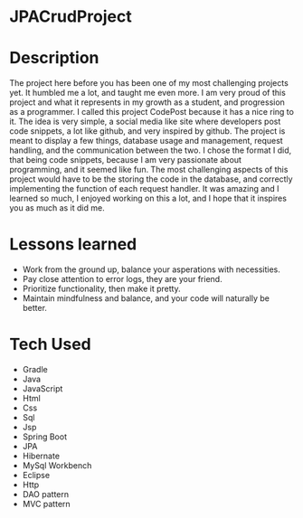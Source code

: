 # JPACrudProject

# Description
The project here before you has been one of my most challenging projects yet. It humbled me a lot, and taught me even more. I am very proud of this project and what it represents in my growth as a student, and progression as a programmer. I called this project CodePost because it has a nice ring to it. The idea is very simple, a social media like site where developers post code snippets, a lot like github, and very inspired by github. The project is meant to display a few things, database usage and management, request handling, and the communication between the two. I chose the format I did, that being code snippets, because I am very passionate about programming, and it seemed like fun. The most challenging aspects of this project would have to be the storing the code in the database, and correctly implementing the function of each request handler. It was amazing and I learned so much, I enjoyed working on this a lot, and I hope that it inspires you as much as it did me.

# Lessons learned
* Work from the ground up, balance your asperations with necessities.
* Pay close attention to error logs, they are your friend.
* Prioritize functionality, then make it pretty.
* Maintain mindfulness and balance, and your code will naturally be better.

# Tech Used
* Gradle
* Java
* JavaScript
* Html
* Css
* Sql
* Jsp
* Spring Boot
* JPA
* Hibernate
* MySql Workbench
* Eclipse
* Http
* DAO pattern
* MVC pattern

